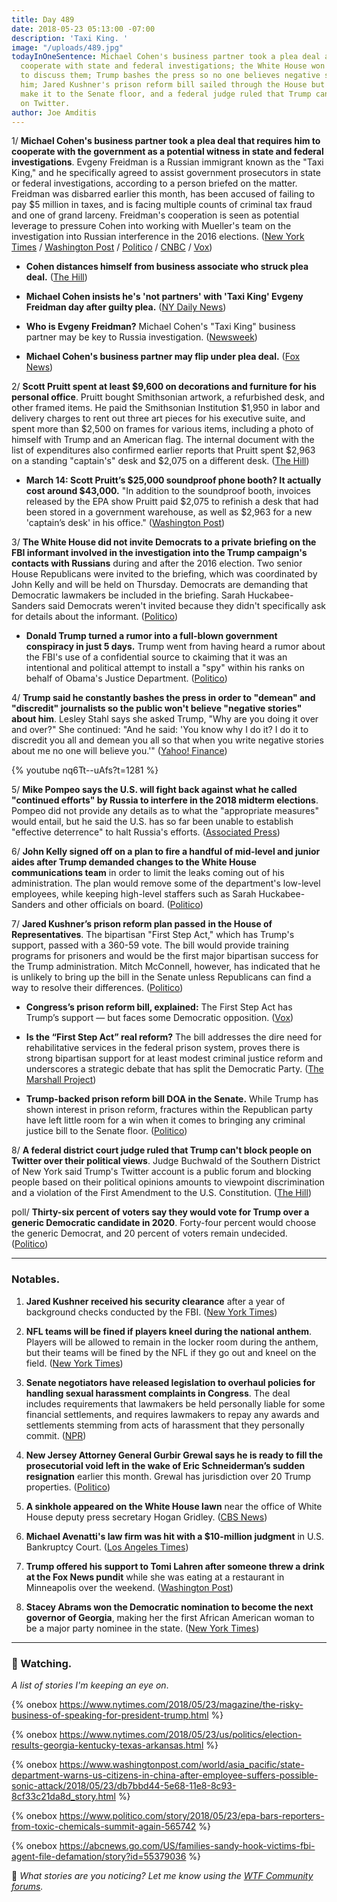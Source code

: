 ```yaml
---
title: Day 489
date: 2018-05-23 05:13:00 -07:00
description: 'Taxi King. '
image: "/uploads/489.jpg"
todayInOneSentence: Michael Cohen's business partner took a plea deal and agreed to
  cooperate with state and federal investigations; the White House won't invite Democrats
  to discuss them; Trump bashes the press so no one believes negative stories about
  him; Jared Kushner's prison reform bill sailed through the House but likely won't
  make it to the Senate floor, and a federal judge ruled that Trump can't block people
  on Twitter.
author: Joe Amditis
---
```


1/ **Michael Cohen's business partner took a plea deal that requires him to cooperate with the government as a potential witness in state and federal investigations**. Evgeny Freidman is a Russian immigrant known as the "Taxi King," and he specifically agreed to assist government prosecutors in state or federal investigations, according to a person briefed on the matter. Freidman was disbarred earlier this month, has been accused of failing to pay $5 million in taxes, and is facing multiple counts of criminal tax fraud and one of grand larceny. Freidman's cooperation is seen as potential leverage to pressure Cohen into working with Mueller's team on the investigation into Russian interference in the 2016 elections. ([New York Times](https://www.nytimes.com/2018/05/22/nyregion/michael-cohen-trump-taxi-cooperation.html) / [Washington Post](https://www.washingtonpost.com/news/the-fix/wp/2018/05/22/a-big-shoe-drops-in-the-mueller-probe-as-the-taxi-king-flips/?noredirect=on) / [Politico](https://www.politico.com/story/2018/05/23/evgeny-freidman-cohen-partner-pleads-guilty-603435) / [CNBC](https://www.cnbc.com/2018/05/22/michael-cohens-business-partner-evgeny-freidman-agrees-to-cooperate-as-part-of-plea-deal-nyt.html) / [Vox](https://www.vox.com/2018/5/22/17382138/michael-cohen-evgeny-freidman-taxi-king))

* **Cohen distances himself from business associate who struck plea deal.** ([The Hill](http://thehill.com/blogs/blog-briefing-room/388958-cohen-distances-himself-from-business-associate-who-struck-plea-deal))

* **Michael Cohen insists he's 'not partners' with 'Taxi King' Evgeny Freidman day after guilty plea.** ([NY Daily News](http://www.nydailynews.com/news/politics/michael-cohen-not-connected-taxi-big-evgeny-freidman-article-1.4005203))

* **Who is Evgeny Freidman?** Michael Cohen's "Taxi King" business partner may be key to Russia investigation. ([Newsweek](http://www.newsweek.com/michael-cohen-evgeny-freidman-russia-investigation-trump-mueller-939851))

* **Michael Cohen's business partner may flip under plea deal.** ([Fox News](http://www.foxnews.com/politics/2018/05/23/michael-cohens-business-partner-may-flip-under-plea-deal.html))

2/ **Scott Pruitt spent at least $9,600 on decorations and furniture for his personal office**. Pruitt bought Smithsonian artwork, a refurbished desk, and other framed items. He paid the Smithsonian Institution $1,950 in labor and delivery charges to rent out three art pieces for his executive suite, and spent more than $2,500 on frames for various items, including a photo of himself with Trump and an American flag. The internal document with the list of expenditures also confirmed earlier reports that Pruitt spent $2,963 on a standing "captain's" desk and $2,075 on a different desk. ([The Hill](http://thehill.com/policy/energy-environment/388895-pruitt-spent-at-least-9600-on-office-decor-restored-desks-email))

* **March 14: Scott Pruitt’s $25,000 soundproof phone booth? It actually cost around $43,000.** "In addition to the soundproof booth, invoices released by the EPA show Pruitt paid $2,075 to refinish a desk that had been stored in a government warehouse, as well as $2,963 for a new 'captain’s desk' in his office." ([Washington Post](https://www.washingtonpost.com/news/energy-environment/wp/2018/03/14/scott-pruitts-25000-soundproof-phone-booth-it-actually-cost-more-like-43000/?utm_term=.2ed8399c4d9a))

3/ **The White House did not invite Democrats to a private briefing on the FBI informant involved in the investigation into the Trump campaign's contacts with Russians** during and after the 2016 election. Two senior House Republicans were invited to the briefing, which was coordinated by John Kelly and will be held on Thursday. Democrats are demanding that Democratic lawmakers be included in the briefing. Sarah Huckabee-Sanders said Democrats weren't invited because they didn't specifically ask for details about the informant. ([Politico](https://www.politico.com/story/2018/05/22/fbi-informant-meeting-doj-gop-democrats-white-house-603275))

* **Donald Trump turned a rumor into a full-blown government conspiracy in just 5 days.** Trump went from having heard a rumor about the FBI's use of a confidential source to ckaiming that it was an intentional and political attempt to install a "spy" within his ranks on behalf of Obama's Justice Department. ([Politico](https://www.cnn.com/2018/05/23/politics/donald-trump-spygate/index.html))

4/ **Trump said he constantly bashes the press  in order to "demean" and "discredit" journalists so the public won't believe "negative stories" about him**. Lesley Stahl says she asked Trump, "Why are you doing it over and over?" She continued: "And he said: 'You know why I do it? I do it to discredit you all and demean you all so that when you write negative stories about me no one will believe you.'" ([Yahoo! Finance](https://uk.finance.yahoo.com/news/trump-told-lesley-stahl-bashes-200400865.html?soc_src=social-sh&soc_trk=tw))

{% youtube nq6Tt--uAfs?t=1281 %}

5/ **Mike Pompeo says the U.S. will fight back against what he called "continued efforts" by Russia to interfere in the 2018 midterm elections**. Pompeo did not provide any details as to what the "appropriate measures" would entail, but he said the U.S. has so far been unable to establish "effective deterrence" to halt Russia's efforts. ([Associated Press](https://apnews.com/8e511489492b4e0f8b8918c7354d26e4))

6/ **John Kelly signed off on a plan to fire a handful of mid-level and junior aides after Trump demanded changes to the White House communications team** in order to limit the leaks coming out of his administration. The plan would remove some of the department's low-level employees, while keeping high-level staffers such as Sarah Huckabee-Sanders and other officials on board. ([Politico](https://www.politico.com/story/2018/05/22/trump-communications-team-changes-603417))

7/ **Jared Kushner’s prison reform plan passed** **in the House of Representatives**. The bipartisan "First Step Act," which has Trump's support, passed with a 360-59 vote. The bill would provide training programs for prisoners and would be the first major bipartisan success for the Trump administration. Mitch McConnell, however, has indicated that he is unlikely to bring up the bill in the Senate unless Republicans can find a way to resolve their differences. ([Politico](https://www.politico.com/story/2018/05/22/house-easily-passes-prison-reform-bill-backed-by-white-house-603333))

* **Congress’s prison reform bill, explained:** The First Step Act has Trump’s support — but faces some Democratic opposition. ([Vox](https://www.vox.com/policy-and-politics/2018/5/22/17377324/first-step-act-prison-reform-congress))

* **Is the “First Step Act” real reform?** The bill addresses the dire need for rehabilitative services in the federal prison system, proves there is strong bipartisan support for at least modest criminal justice reform and underscores a strategic debate that has split the Democratic Party. ([The Marshall Project](https://www.themarshallproject.org/2018/05/22/is-the-first-step-act-real-reform))

* **Trump-backed prison reform bill DOA in the Senate.** While Trump has shown interest in prison reform, fractures within the Republican party have left little room for a win when it comes to bringing any criminal justice bill to the Senate floor. ([Politico](https://www.politico.com/story/2018/05/21/trump-prison-reform-senate-601983))

8/ **A federal district court judge ruled that Trump can't block people on Twitter over their political views**. Judge Buchwald of the Southern District of New York said Trump's Twitter account is a public forum and blocking people based on their political opinions amounts to viewpoint discrimination and a violation of the First Amendment to the U.S. Constitution. ([The Hill](http://thehill.com/regulation/389021-judge-rules-trump-cant-block-users-on-twitter)) 

poll/ **Thirty-six percent of voters say they would vote for Trump over a generic Democratic candidate in 2020**. Forty-four percent would choose the generic Democrat, and 20 percent of voters remain undecided. ([Politico](https://www.politico.com/story/2018/05/23/trump-democrats-2020-election-603421))

---

### Notables.

1. **Jared Kushner received his security clearance** after a year of background checks conducted by the FBI. ([New York Times](https://www.nytimes.com/2018/05/23/us/politics/jared-kushner-security-clearance.html))

2. **NFL teams will be fined if players kneel during the national anthem**. Players will be allowed to remain in the locker room during the anthem, but their teams will be fined by the NFL if they go out and kneel on the field. ([New York Times](https://www.nytimes.com/2018/05/23/sports/nfl-anthem-kneeling.html))

3. **Senate negotiators have released legislation to overhaul policies for handling sexual harassment complaints in Congress**. The deal includes requirements that lawmakers be held personally liable for some financial settlements, and requires lawmakers to repay any awards and settlements stemming from acts of harassment that they personally commit. ([NPR](https://www.npr.org/2018/05/22/613422280/senators-reach-tentative-deal-on-sexual-harassment-legislation))

4. **New Jersey Attorney General Gurbir Grewal says he is ready to  fill the prosecutorial void left in the wake of Eric Schneiderman’s sudden resignation** earlier this month. Grewal has jurisdiction over 20 Trump properties. ([Politico](https://www.politico.com/story/2018/05/23/new-jersey-attorney-general-trump-603284))

5. **A sinkhole appeared on the White House lawn** near the office of White House deputy press secretary Hogan Gridley. ([CBS News](https://www.cbsnews.com/news/sinkhole-appears-on-white-house-lawn/))

6. **Michael Avenatti's law firm was hit with a $10-million judgment** in U.S. Bankruptcy Court. ([Los Angeles Times](http://www.latimes.com/politics/la-na-pol-avenatti-bankruptcy-20180522-story.html))

7. **Trump offered his support to Tomi Lahren after someone threw a drink at the Fox News pundit** while she was eating at a restaurant in Minneapolis over the weekend. ([Washington Post](https://www.washingtonpost.com/politics/trump-takes-to-twitter-to-support-fox-news-pundit-who-had-a-drink-thrown-at-her/2018/05/23/e6c0b856-5e7e-11e8-9ee3-49d6d4814c4c_story.html))

8. **Stacey Abrams won the Democratic nomination to become the next governor of Georgia**, making her the first African American woman to be a major party nominee in the state. ([New York Times](https://www.nytimes.com/2018/05/22/us/politics/georgia-primary-abrams-results.html))

---

### 👀 Watching.

*A list of stories I'm keeping an eye on*.

{% onebox https://www.nytimes.com/2018/05/23/magazine/the-risky-business-of-speaking-for-president-trump.html %}

{% onebox  https://www.nytimes.com/2018/05/23/us/politics/election-results-georgia-kentucky-texas-arkansas.html %}

{% onebox https://www.washingtonpost.com/world/asia_pacific/state-department-warns-us-citizens-in-china-after-employee-suffers-possible-sonic-attack/2018/05/23/db7bbd44-5e68-11e8-8c93-8cf33c21da8d_story.html %}

{% onebox https://www.politico.com/story/2018/05/23/epa-bars-reporters-from-toxic-chemicals-summit-again-565742 %}

{% onebox https://abcnews.go.com/US/families-sandy-hook-victims-fbi-agent-file-defamation/story?id=55379036 %}

💬 *What stories are you noticing? Let me know using the [WTF Community forums](https://talk.whatthefuckjusthappenedtoday.com/).*